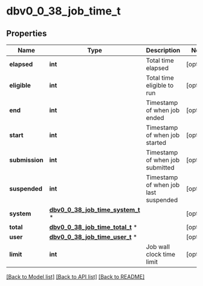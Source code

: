 # dbv0_0_38_job_time_t

## Properties
Name | Type | Description | Notes
------------ | ------------- | ------------- | -------------
**elapsed** | **int** | Total time elapsed | [optional] 
**eligible** | **int** | Total time eligible to run | [optional] 
**end** | **int** | Timestamp of when job ended | [optional] 
**start** | **int** | Timestamp of when job started | [optional] 
**submission** | **int** | Timestamp of when job submitted | [optional] 
**suspended** | **int** | Timestamp of when job last suspended | [optional] 
**system** | [**dbv0_0_38_job_time_system_t**](dbv0_0_38_job_time_system.md) \* |  | [optional] 
**total** | [**dbv0_0_38_job_time_total_t**](dbv0_0_38_job_time_total.md) \* |  | [optional] 
**user** | [**dbv0_0_38_job_time_user_t**](dbv0_0_38_job_time_user.md) \* |  | [optional] 
**limit** | **int** | Job wall clock time limit | [optional] 

[[Back to Model list]](../README.md#documentation-for-models) [[Back to API list]](../README.md#documentation-for-api-endpoints) [[Back to README]](../README.md)


